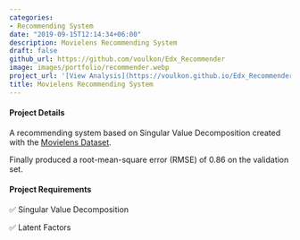 ```yaml
---
categories:
- Recommending System
date: "2019-09-15T12:14:34+06:00"
description: Movielens Recommending System
draft: false
github_url: https://github.com/voulkon/Edx_Recommender
image: images/portfolio/recommender.webp
project_url: '[View Analysis](https://voulkon.github.io/Edx_Recommender/docs/Recommender_Submission.html)'
title: Movielens Recommending System
---
```



#### Project Details

A recommending system based on Singular Value Decomposition created with the [Movielens Dataset](https://grouplens.org/datasets/movielens/).

Finally produced a root-mean-square error (RMSE) of 0.86 on the validation set.

#### Project Requirements

✅ Singular Value Decomposition

✅ Latent Factors
